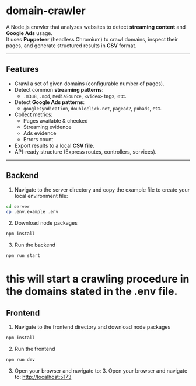 # domain-crawler

A Node.js crawler that analyzes websites to detect **streaming content** and **Google Ads** usage.  
It uses **Puppeteer** (headless Chromium) to crawl domains, inspect their pages, and generate structured results in **CSV** format.

---

## Features
- Crawl a set of given domains (configurable number of pages).
- Detect common **streaming patterns**:
  - `.m3u8`, `.mpd`, `MediaSource`, `<video>` tags, etc.
- Detect **Google Ads patterns**:
  - `googlesyndication`, `doubleclick.net`, `pagead2`, `pubads`, etc.
- Collect metrics:
  - Pages available & checked
  - Streaming evidence
  - Ads evidence
  - Errors count
- Export results to a local **CSV file**.
- API-ready structure (Express routes, controllers, services).

---

## Backend

1. Navigate to the server directory and copy the example file to create your local environment file:
```bash
cd server
cp .env.example .env
```
2. Download node packages
```bash
npm install
```
3. Run the backend
```bash
npm run start
```
# this will start a crawling procedure in the domains stated in the .env file.

## Frontend
1. Navigate to the frontend directory and download node packages
```bash
npm install
```
2. Run the frontend
```bash
npm run dev
```
3. Open your browser and navigate to: 3. Open your browser and navigate to: [http://localhost:5173](http://localhost:5173)




